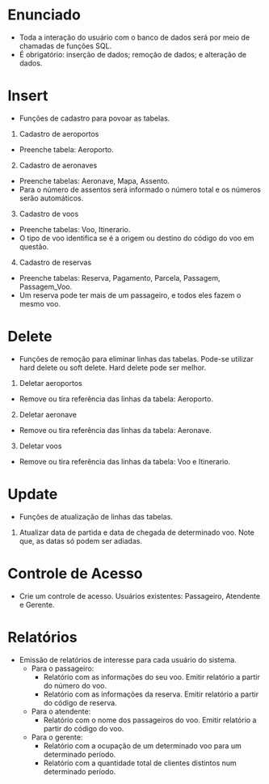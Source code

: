# Enunciado

- Toda a interação do usuário com o banco de dados será por meio de chamadas de funções SQL.
- É obrigatório: inserção de dados; remoção de dados; e alteração de dados.

# Insert

- Funções de cadastro para povoar as tabelas.

1. Cadastro de aeroportos
  - Preenche tabela: Aeroporto.
2. Cadastro de aeronaves
  - Preenche tabelas: Aeronave, Mapa, Assento.
  - Para o número de assentos será informado o número total e os números serão automáticos.
3. Cadastro de voos
  - Preenche tabelas: Voo, Itinerario.
  - O tipo de voo identifica se é a origem ou destino do código do voo em questão.
4. Cadastro de reservas
  - Preenche tabelas: Reserva, Pagamento, Parcela, Passagem, Passagem_Voo.
  - Um reserva pode ter mais de um passageiro, e todos eles fazem o mesmo voo.

# Delete

- Funções de remoção para eliminar linhas das tabelas. Pode-se utilizar hard delete ou soft delete. Hard delete pode ser melhor.

1. Deletar aeroportos
  - Remove ou tira referência das linhas da tabela: Aeroporto.
2. Deletar aeronave
  - Remove ou tira referência das linhas da tabela: Aeronave.
3. Deletar voos
  - Remove ou tira referência das linhas da tabela: Voo e Itinerario.

# Update

- Funções de atualização de linhas das tabelas.

1. Atualizar data de partida e data de chegada de determinado voo. Note que, as datas só podem ser adiadas.

# Controle de Acesso

- Crie um controle de acesso. Usuários existentes: Passageiro, Atendente e Gerente.

# Relatórios

- Emissão de relatórios de interesse para cada usuário do sistema.
  - Para o passageiro:
    - Relatório com as informações do seu voo. Emitir relatório a partir do número do voo.
    - Relatório com as informações da reserva. Emitir relatório a partir do código de reserva.
  - Para o atendente:
    - Relatório com o nome dos passageiros do voo. Emitir relatório a partir do código do voo.
  - Para o gerente:
    - Relatório com a ocupação de um determinado voo para um determinado período.
    - Relatório com a quantidade total de clientes distintos num determinado período.
